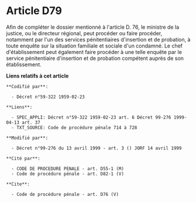 # Article D79

Afin de compléter le dossier mentionné à l'article D. 76, le ministre de la justice, ou le directeur régional, peut procéder
ou faire procéder, notamment par l'un des services pénitentiaires d'insertion et de probation, à toute enquête sur la
situation familiale et sociale d'un condamné. Le chef d'établissement peut également faire procéder à une telle enquête par
le service pénitentiaire d'insertion et de probation compétent auprès de son établissement.

**Liens relatifs à cet article**

	**Codifié par**:

	  - Décret n°59-322 1959-02-23

	**Liens**:

	  - SPEC_APPLI: Décret n°59-322 1959-02-23 art. 6 Décret 99-276 1999-04-13 art. 37
	  - TXT_SOURCE: Code de procédure pénale 714 à 728

	**Modifié par**:

	  - Décret n°99-276 du 13 avril 1999 - art. 3 () JORF 14 avril 1999

	**Cité par**:

	  - CODE DE PROCEDURE PENALE - art. D55-1 (M)
	  - Code de procédure pénale - art. D82-1 (V)

	**Cite**:

	  - Code de procédure pénale - art. D76 (V)
